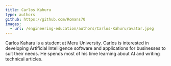 ```yaml
---
title: Carlos Kahuru
type: authors
github: https://github.com/Romans70
images:
  - url: /engineering-education/authors/Carlos-Kahuru/avatar.jpeg 
---
```

Carlos Kaharu is a student at Meru University. Carlos is interested in developing Artificial Intelligence software and applications for businesses to suit their needs. He spends most of his time learning about AI and writing technical articles. 
